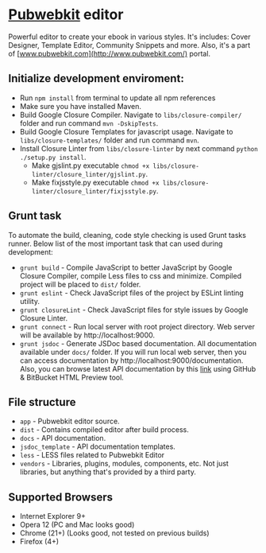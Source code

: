 # [Pubwebkit](http://www.pubwebkit.com/) editor

Powerful editor to create your ebook in various styles. It's includes: Cover Designer, Template Editor, Community Snippets and more.
Also, it's a part of [www.pubwebkit.com](http://www.pubwebkit.com/) portal.

## Initialize development enviroment:
- Run `npm install` from terminal to update all npm references
- Make sure you have installed Maven.
- Build Google Closure Compiler. Navigate to `libs/closure-compiler/` folder and run command `mvn -DskipTests`.
- Build Google Closure Templates for javascript usage. Navigate to `libs/closure-templates/` folder and run command `mvn`.
- Install Closure Linter from `libs/closure-linter` by next command `python ./setup.py install`.
    - Make gjslint.py executable `chmod +x libs/closure-linter/closure_linter/gjslint.py`.
    - Make fixjsstyle.py executable `chmod +x libs/closure-linter/closure_linter/fixjsstyle.py`.

## Grunt task
To automate the build, cleaning, code style checking is used Grunt tasks runner.
Below list of the most important task that can used during development:
* `grunt build` - Compile JavaScript to better JavaScript by Google Closure Compiler, compile Less files to css and minimize. Compiled project will be placed to `dist/` folder.
* `grunt eslint` - Check JavaScript files of the project by  ESLint linting utility.
* `grunt closureLint` - Check JavaScript files for style issues by Google Closure Linter.
* `grunt connect` - Run local server with root project directory. Web server will be available by http://localhost:9000.
* `grunt jsdoc` - Generate JSDoc based documentation. All documentation available under `docs/` folder. If you will run local web server, then you can access documentation by http://localhost:9000/documentation.
Also, you can browse latest API documentation by this [link](http://htmlpreview.github.io/?https://github.com/pubwebkit/pubwebkit-editor/blob/master/docs/index.html) using GitHub & BitBucket HTML Preview tool.

## File structure
* `app` - Pubwebkit editor source.
* `dist` - Contains compiled editor after build process.
* `docs` - API documentation.
* `jsdoc_template` - API documentation templates.
* `less` - LESS files related to Pubwebkit Editor
* `vendors` - Libraries, plugins, modules, components, etc. Not just libraries, but anything that's provided by a third party.

## Supported Browsers
* Internet Explorer 9+
* Opera 12 (PC and Mac looks good)
* Chrome (21+) (Looks good, not tested on previous builds)
* Firefox (4+)
